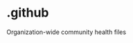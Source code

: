 # .github

Organization-wide community health files

<!-- Organizations can add community health files to a specially named `.github` repository to serve as organization-wide defaults for all repositories within their organization. -->

<!-- You can add `CONTRIBUTING`, `SUPPORT`, `CODE_OF_CONDUCT`, `ISSUE_TEMPLATE(S)`, or `PULL_REQUEST_TEMPLATE(S)` files to an organization-owned `.github` repository, and if a given community health file doesn’t exist for a repository, the organization-wide default will be used. -->

<!-- While the file itself won’t appear in the file browser or Git history for each repository, it will be surfaced throughout developers’ workflows, such as when opening a new issue or when viewing the Community Profile, just as if it were committed to the repository directly. -->

<!-- For more information, see [creating a default community health file for your organization](https://help.github.com/en/github/building-a-strong-community/creating-a-default-community-health-file). -->
